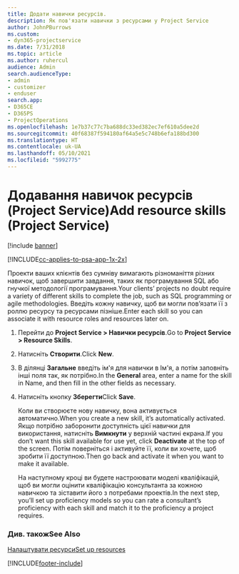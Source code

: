 ```yaml
---
title: Додати навички ресурсів.
description: Як пов'язати навички з ресурсами у Project Service
author: JohnPBurrows
ms.custom:
- dyn365-projectservice
ms.date: 7/31/2018
ms.topic: article
ms.author: ruhercul
audience: Admin
search.audienceType:
- admin
- customizer
- enduser
search.app:
- D365CE
- D365PS
- ProjectOperations
ms.openlocfilehash: 1e7b37c77c7ba688dc33ed382ec7ef610a5dee2d
ms.sourcegitcommit: 40f68387f594180af64a5e5c748b6efa188bd300
ms.translationtype: HT
ms.contentlocale: uk-UA
ms.lasthandoff: 05/10/2021
ms.locfileid: "5992775"
---
```

# <a name="add-resource-skills-project-service"></a><span data-ttu-id="4253f-103">Додавання навичок ресурсів (Project Service)</span><span class="sxs-lookup"><span data-stu-id="4253f-103">Add resource skills (Project Service)</span></span>

[!include [banner](../includes/psa-now-project-operations.md)]

[!INCLUDE[cc-applies-to-psa-app-1x-2x](../includes/cc-applies-to-psa-app-1x-2x.md)]

<span data-ttu-id="4253f-104">Проекти ваших клієнтів без сумніву вимагають різноманіття різних навичок, щоб завершити завдання, таких як програмування SQL або гнучкої методології програмування.</span><span class="sxs-lookup"><span data-stu-id="4253f-104">Your clients’ projects no doubt require a variety of different skills to complete the job, such as SQL programming or agile methodologies.</span></span> <span data-ttu-id="4253f-105">Введіть кожну навичку, щоб ви могли пов’язати її з роллю ресурсу та ресурсами пізніше.</span><span class="sxs-lookup"><span data-stu-id="4253f-105">Enter each skill so you can associate it with resource roles and resources later on.</span></span>  
  
1. <span data-ttu-id="4253f-106">Перейти до **Project Service > Навички ресурсів**.</span><span class="sxs-lookup"><span data-stu-id="4253f-106">Go to **Project Service > Resource Skills**.</span></span>  
  
2. <span data-ttu-id="4253f-107">Натисніть **Створити**.</span><span class="sxs-lookup"><span data-stu-id="4253f-107">Click **New**.</span></span>  
  
3. <span data-ttu-id="4253f-108">В ділянці **Загальне** введіть ім'я для навички в Ім'я, а потім заповніть інші поля так, як потрібно.</span><span class="sxs-lookup"><span data-stu-id="4253f-108">In the **General** area, enter a name for the skill in Name, and then fill in the other fields as necessary.</span></span>  
  
4. <span data-ttu-id="4253f-109">Натисніть кнопку **Зберегти**</span><span class="sxs-lookup"><span data-stu-id="4253f-109">Click **Save**.</span></span>  
  
   <span data-ttu-id="4253f-110">Коли ви створюєте нову навичку, вона активується автоматично.</span><span class="sxs-lookup"><span data-stu-id="4253f-110">When you create a new skill, it’s automatically activated.</span></span> <span data-ttu-id="4253f-111">Якщо потрібно заборонити доступність цієї навички для використання, натисніть **Вимкнути** у верхній частині екрана.</span><span class="sxs-lookup"><span data-stu-id="4253f-111">If you don’t want this skill available for use yet, click **Deactivate** at the top of the screen.</span></span> <span data-ttu-id="4253f-112">Потім поверніться і активуйте її, коли ви хочете, щоб зробити її доступною.</span><span class="sxs-lookup"><span data-stu-id="4253f-112">Then go back and activate it when you want to make it available.</span></span>  
  
   <span data-ttu-id="4253f-113">На наступному кроці ви будете настроювати моделі кваліфікацій, щоб ви могли оцінити кваліфікацію консультанта за кожною навичкою та зіставити його з потребами проектів.</span><span class="sxs-lookup"><span data-stu-id="4253f-113">In the next step, you’ll set up proficiency models so you can rate a consultant’s proficiency with each skill and match it to the proficiency a project requires.</span></span>  
  
### <a name="see-also"></a><span data-ttu-id="4253f-114">Див. також</span><span class="sxs-lookup"><span data-stu-id="4253f-114">See Also</span></span>  
 [<span data-ttu-id="4253f-115">Налаштувати ресурси</span><span class="sxs-lookup"><span data-stu-id="4253f-115">Set up resources</span></span>](../psa/set-up-resources.md)


[!INCLUDE[footer-include](../includes/footer-banner.md)]